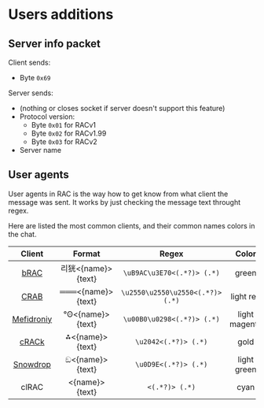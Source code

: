 # Users additions

## Server info packet

Client sends:

- Byte `0x69`

Server sends:

- (nothing or closes socket if server doesn't support this feature)
- Protocol version:
    - Byte `0x01` for RACv1 
    - Byte `0x02` for RACv1.99
    - Byte `0x03` for RACv2
- Server name

## User agents

User agents in RAC is the way how to get know from what client the message was sent. It works by just checking the message text throught regex.

Here are listed the most common clients, and their common names colors in the chat.

| Client        | Format        | Regex     | Color     |
|    :----:     |    :----:     |    :----: |  :----:   |
| [bRAC](https://github.com/MeexReay/bRAC) | 리㹰<{name}> {text} | `\uB9AC\u3E70<(.*?)> (.*)` | green
| [CRAB](https://gitea.bedohswe.eu.org/pixtaded/crab) | ═══<{name}> {text} | `\u2550\u2550\u2550<(.*?)> (.*)` | light red
| [Mefidroniy](https://github.com/OctoBanon-Main/mefedroniy-client) | °ʘ<{name}> {text} | `\u00B0\u0298<(.*?)> (.*)` | light magenta
| [cRACk](https://github.com/pansangg/cRACk) | ⁂<{name}> {text} | `\u2042<(.*?)> (.*)` | gold
| [Snowdrop](https://github.com/Forbirdden/Snowdrop) | ඞ<{name}> {text} | `\u0D9E<(.*?)> (.*)` | light green
| clRAC | <{name}> {text} | `<(.*?)> (.*)` | cyan


